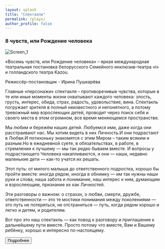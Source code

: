 ```yaml
---
layout: splash
title: "Спектакли"
permalink: /plays/
author_profile: false
---
```

### 8 чувств, или Рождение человека
![Screen_1](https://tkrivko.github.io/assets/images/2019-10-01-theatre1/Screen_1.png)

<div class='block'>
  <atom-text-editor mini>«Восемь чувств, или Рождение человека» – яркая международная театральная постановка белорусского Семейного инклюзив-театра «i» и голландского театра Kazou.

Режиссёр-постановщик - Ирина Пушкарёва

Главные «персонажи» спектакля – противоречивые чувства, которые в те или иные моменты жизни охватывают каждого человека: злость, грусть, интерес, обида, страх, радость, удовольствие, вина. Спектакль погружает зрителя в полный неизвестного и непонятного, а потому тревожный мир взрослеющих детей, проводит через поиск себя и своего места в этом огромном, все время меняющемся пространстве.

Мы любим и бережём наших детей. Любуемся ими, даже когда они расстраивают нас. Мы хотим видеть в них Личность.​И они подрастают в Любви.​И потихоньку знакомятся с этим Миром – таким всяким и разным.​Но в ежедневной суете, в обязательствах, в работе, в стремлении к лучшему — мы так редко бываем вместе. ​И вопросы у подрастающего Человека накапливаются, и они — наши, недавно маленькие дети — как-то учатся их решать.

Этот путь: от милого малыша до ответственного подростка, хорошо бы пройти вместе: иногда рядом, иногда в обнимку — им так нужны наши руки и слова, наша забота и понимание, наш интерес к ним, думающим и взрослеющим, признание их как Личностей. ​

Эти разговоры о важном: о страхах, о любви, смерти, дружбе, ответственности — это те мостики понимания между поколениями — это путь не потеряться, не отстраниться — путь, когда рядом хорошо и легко и детям, и родителям.

Вот про это наш спектакль — как повод к разговору и приглашение к дальнейшему пути вместе. Просто потому что вместе, Вам и Вашему ребёнку, хорошо и интересно по-настоящему.</atom-text-editor>
</div>
<div class='block'>
  <button class='btn'>Подробнее</button>
</div>
